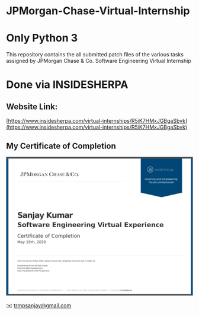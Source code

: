 # JPMorgan-Chase-Virtual-Internship


# Only Python 3

This repository contains the all submitted patch files of the various tasks assigned by JPMorgan Chase &amp; Co. Software Engineering Virtual Internship

# Done via INSIDESHERPA

## Website Link:

[https://www.insidesherpa.com/virtual-internships/R5iK7HMxJGBgaSbvk](https://www.insidesherpa.com/virtual-internships/R5iK7HMxJGBgaSbvk)

## My Certificate of Completion 

![My Completion Certificate](https://github.com/Trmpsanjay/JPMorgan-Chase-Virtual-Internship/blob/master/completion%20certificate.png)


:envelope: trmpsanjay@gmail.com
